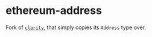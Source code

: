 # ethereum-address

Fork of [`clarity`](https://github.com/onomyprotocol/clarity), that simply copies its `Address` type over.
